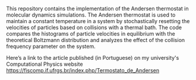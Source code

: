This repository contains the implementation of the Andersen thermostat in molecular dynamics simulations. The Andersen thermostat is used to maintain a constant temperature in a system by stochastically resetting the velocities of particles based on collisions with a thermal bath. The code compares the histograms of particle velocities in equilibrium with the theoretical Boltzmann distribution and analyzes the effect of the collision frequency parameter on the system.

Here’s a link to the article published (in Portuguese) on my university's Computational Physics website
https://fiscomp.if.ufrgs.br/index.php/Termostato_de_Andersen
